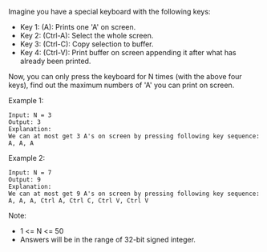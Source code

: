 Imagine you have a special keyboard with the following keys:

* Key 1: (A): Prints one 'A' on screen.
* Key 2: (Ctrl-A): Select the whole screen.
* Key 3: (Ctrl-C): Copy selection to buffer.
* Key 4: (Ctrl-V): Print buffer on screen appending it after what has already been printed.

Now, you can only press the keyboard for N times (with the above four keys), find out the maximum numbers of 'A' you can print on screen.

Example 1:

~~~
Input: N = 3
Output: 3
Explanation:
We can at most get 3 A's on screen by pressing following key sequence:
A, A, A
~~~

Example 2:

~~~
Input: N = 7
Output: 9
Explanation:
We can at most get 9 A's on screen by pressing following key sequence:
A, A, A, Ctrl A, Ctrl C, Ctrl V, Ctrl V
~~~

Note:

* 1 <= N <= 50
* Answers will be in the range of 32-bit signed integer.
